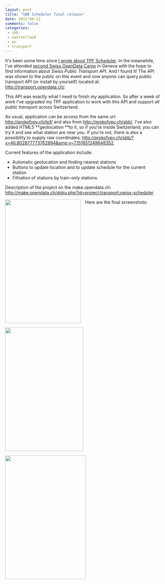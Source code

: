 ```yaml
---
layout: post
title: "SBB Scheduler final release"
date: 2012-04-12
comments: false
categories:
 - sbb
 - switzerland
 - en
 - transport
---
```



It's been some time since <a href="http://blog.prokofyev.ch/2012/03/tpf-mobile-app.html">I wrote about TPF Scheduler</a>. In the meanwhile, I've attended <a href="http://make.opendata.ch/doku.php?id=event:2012-03">second Swiss OpenData Camp</a> in Geneva with the hope to find information about *Swiss Public Transport API*. And I found it! The API was shown to the public on this event and now anyone can query public transport API (or install by yourself) located at: <a href="http://transport.opendata.ch/">http://transport.opendata.ch/</a>.

This API was exactly what I need to finish my application. So after a week of work I've upgraded my TPF application to work with this API and support *all public transport* across Switzerland.

As usual, application can be access from the same url: <a href="http://prokofyev.ch/tpf/">http://prokofyev.ch/tpf/</a> and also from <a href="http://prokofyev.ch/sbb/">http://prokofyev.ch/sbb/</a>.
I've also added HTML5 **geolocation **to it, so if you're inside Switzerland, you can try it and see what station are near you. If you're not, there is also a possibility to supply raw coordinates:
<a href="http://prokofyev.ch/sbb/?x=46.802877773762894&amp;y=7.151651249648352">http://prokofyev.ch/sbb/?x=46.802877773762894&amp;y=7.151651249648352</a>.

Current features of the application include:

<ul style="text-align: left;"><li>Automatic geolocation and finding nearest stations</li><li>Buttons to update location and to update schedule for the current station</li><li>Filtration of stations by train-only stations.</li></ul>
Description of the project on the make.opendata.ch: <a href="http://make.opendata.ch/doku.php?id=project:transport:swiss-scheduler">http://make.opendata.ch/doku.php?id=project:transport:swiss-scheduler</a>

Here are the final screenshots:
<a href="http://4.bp.blogspot.com/-yMRhCo-bXO4/T4XnoNmDI_I/AAAAAAAADro/HZUL0-N8hSo/s1600/screenshot1.png" imageanchor="1" style="float: left; margin-bottom: 1em; margin-right: 1em;"><img border="0" height="400" src="http://4.bp.blogspot.com/-yMRhCo-bXO4/T4XnoNmDI_I/AAAAAAAADro/HZUL0-N8hSo/s400/screenshot1.png" width="246" /></a><a href="http://4.bp.blogspot.com/-TRXakuFaW8o/T4XnpPNNHNI/AAAAAAAADrw/4FyT_mkRl0Y/s1600/screenshot2.png" imageanchor="1" style="float: left; margin-bottom: 1em; margin-right: 1em;"><img border="0" height="400" src="http://4.bp.blogspot.com/-TRXakuFaW8o/T4XnpPNNHNI/AAAAAAAADrw/4FyT_mkRl0Y/s400/screenshot2.png" width="253" /></a><a href="http://3.bp.blogspot.com/-IBo5kz-E9Hk/T4XnqJ889OI/AAAAAAAADr4/Dk4SO--l0Lo/s1600/screenshot3.png" imageanchor="1" style="clear: left; float: left; margin-bottom: 1em; margin-right: 1em;"><img border="0" height="400" src="http://3.bp.blogspot.com/-IBo5kz-E9Hk/T4XnqJ889OI/AAAAAAAADr4/Dk4SO--l0Lo/s400/screenshot3.png" width="262" /></a>



